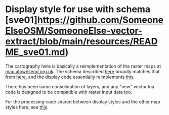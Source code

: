# Display style for use with schema [sve01]https://github.com/SomeoneElseOSM/SomeoneElse-vector-extract/blob/main/resources/README_sve01.md)

The cartography here is basically a reimplementation of the raster maps at [map.atownsend.org.uk](https://map.atownsend.org.uk/).  The schema described [here](https://github.com/SomeoneElseOSM/SomeoneElse-vector-extract/blob/main/resources/README_sve01.md) broadly matches that from [here](https://github.com/SomeoneElseOSM/SomeoneElse-style), and the display code essentially reimplements [this](https://github.com/SomeoneElseOSM/openstreetmap-carto-AJT).

There has been some consolidation of layers, and any "new" vector lua code is designed to be compatible with raster input data too.

For the processing code shared between display styles and the other map styles here, see [this](https://github.com/SomeoneElseOSM/SomeoneElse-vector-web-display/blob/main/README.md).
